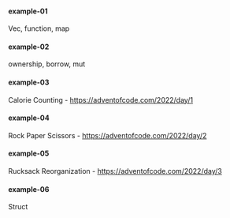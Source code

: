#### example-01

Vec, function, map

#### example-02

ownership, borrow, mut

#### example-03

Calorie Counting - https://adventofcode.com/2022/day/1

#### example-04

Rock Paper Scissors - https://adventofcode.com/2022/day/2

#### example-05

Rucksack Reorganization - https://adventofcode.com/2022/day/3

#### example-06

Struct